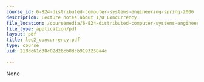 ```yaml
---
course_id: 6-824-distributed-computer-systems-engineering-spring-2006
description: Lecture notes about I/O Concurrency.
file_location: /coursemedia/6-824-distributed-computer-systems-engineering-spring-2006/218dc61c38c02d26cb8dcb9193268a4c_lec2_concurrency.pdf
file_type: application/pdf
layout: pdf
title: lec2_concurrency.pdf
type: course
uid: 218dc61c38c02d26cb8dcb9193268a4c

---
```

None